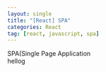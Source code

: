 ```yaml
---
layout: single
title: "[React] SPA"
categories: React
tag: [react, javascript, spa]
---
```


SPA(Single Page Application  
hellog



